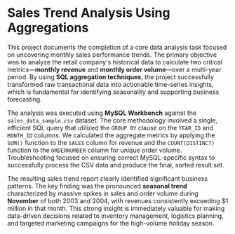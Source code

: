# Sales Trend Analysis Using Aggregations

This project documents the completion of a core data analysis task focused on uncovering monthly sales performance trends. The primary objective was to analyze the retail company's historical data to calculate two critical metrics—**monthly revenue** and **monthly order volume**—over a multi-year period. By using **SQL aggregation techniques**, the project successfully transformed raw transactional data into actionable time-series insights, which is fundamental for identifying seasonality and supporting business forecasting.

The analysis was executed using **MySQL Workbench** against the `sales_data_sample.csv` dataset. The core methodology involved a single, efficient SQL query that utilized the `GROUP BY` clause on the `YEAR_ID` and `MONTH_ID` columns. We calculated the aggregate metrics by applying the `SUM()` function to the `SALES` column for revenue and the `COUNT(DISTINCT)` function to the `ORDERNUMBER` column for unique order volume. Troubleshooting focused on ensuring correct MySQL-specific syntax to successfully process the CSV data and produce the final, sorted result set.

The resulting sales trend report clearly identified significant business patterns. The key finding was the pronounced **seasonal trend** characterized by massive spikes in sales and order volume during **November** of both 2003 and 2004, with revenues consistently exceeding $1 million in that month. This strong insight is immediately valuable for making data-driven decisions related to inventory management, logistics planning, and targeted marketing campaigns for the high-volume holiday season.
